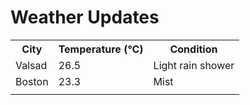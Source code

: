 # Weather Updates

<!-- WEATHER-UPDATE-START -->
<table><tr><th>City</th><th>Temperature (°C)</th><th>Condition</th></tr><tr><td>Valsad</td><td>26.5</td><td>Light rain shower</td></tr><tr><td>Boston</td><td>23.3</td><td>Mist</td></tr><tr><td></td><td></td><td></td></tr></table>
<!-- WEATHER-UPDATE-END -->
